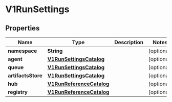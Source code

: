 

# V1RunSettings

## Properties

Name | Type | Description | Notes
------------ | ------------- | ------------- | -------------
**namespace** | **String** |  |  [optional]
**agent** | [**V1RunSettingsCatalog**](V1RunSettingsCatalog.md) |  |  [optional]
**queue** | [**V1RunSettingsCatalog**](V1RunSettingsCatalog.md) |  |  [optional]
**artifactsStore** | [**V1RunSettingsCatalog**](V1RunSettingsCatalog.md) |  |  [optional]
**hub** | [**V1RunReferenceCatalog**](V1RunReferenceCatalog.md) |  |  [optional]
**registry** | [**V1RunReferenceCatalog**](V1RunReferenceCatalog.md) |  |  [optional]



